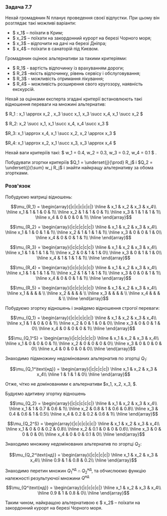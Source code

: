 ### Задача 7.7

Нехай громадянин N планує проведення своєї відпустки. При цьому він розглядає такі можливі варіанти: 

- $ x_1$ – поїхати в Крим;
- $ x_2$ – поїхати на закордонний курорт на березі Чорного моря; 
- $ x_3$ – відпочити на дачі на березі Дніпра;
- $ x_4$ – поїхати в санаторій під Києвом.
  
Громадянин оцінює альтернативи за такими критеріями: 

- $ R_1$ - вартість відпочинку із врахуванням дороги; 
- $ R_2$ –якість відпочинку, рівень сервісу і обслуговування; 
- $ R_3$ - можливість отримання лікування; 
- $ R_4$ – можливість розширення свого кругозору, наявність екскурсій.

Нехай за оцінками експерта згадані критерії встановлюють такі відношення переваги на множині альтернатив:

$ R_1 :  x_1 \approx  x_2 ,  x_3 \succ x_1, x_3 \succ x_4, x_1 \succ x_2 $

$ R_2: x_2 \succ x_1, x_1 \succ x_4, x_4 \succ x_3 $

$R_3: x_1 \approx x_4, x_1 \succ x_2, x_2 \approx x_3 $

$R_4: x_1 \approx x_2, x_1 \succ x_3, x_3 \approx x_4 $

Нехай ваги критеріїв такі: $ w_1 = 0.4,  w_2 = 0.3,  w_3 = 0.2,  w_4 = 0.1 $ .

Побудувати згортки критеріїв  $Q_1 = \underset{j}{\prod}  R_j$ і $Q_2 = \underset{j}{\sum} w_j  R_j$ і знайти найкращу альтернативу за обома згортками.

### Розв'язок

Побудуємо матриці відношень:

$$\mu_{R_1} = \begin{array}{|c|c|c|c|c|} \hline
 & x_1 & x_2 & x_3 & x_4\\ \hline
x_1 & 1 & 1 & 0 & 1\\ \hline
x_2 & 1 & 1 & 0 & 1\\ \hline
x_3 & 1 & 1 & 1 & 1\\ \hline
x_4 & 0 & 0 & 0 & 1\\ \hline
\end{array}$$

$$\mu_{R_2} = \begin{array}{|c|c|c|c|c|} \hline
 & x_1 & x_2 & x_3 & x_4\\ \hline
x_1 & 1 & 0 & 1 & 1\\ \hline
x_2 & 1 & 1 & 1 & 1\\ \hline
x_3 & 0 & 0 & 1 & 0\\ \hline
x_4 & 0 & 0 & 1 & 1\\ \hline
\end{array}$$

$$\mu_{R_3} = \begin{array}{|c|c|c|c|c|} \hline
 & x_1 & x_2 & x_3 & x_4\\ \hline
x_1 & 1 & 1 & 1 & 1\\ \hline
x_2 & 0 & 1 & 1 & 0\\ \hline
x_3 & 0 & 1 & 1 & 0\\ \hline
x_4 & 1 & 1 & 1 & 1\\ \hline
\end{array}$$

$$\mu_{R_4} = \begin{array}{|c|c|c|c|c|} \hline
 & x_1 & x_2 & x_3 & x_4\\ \hline
x_1 & 1 & 1 & 1 & 1\\ \hline
x_2 & 1 & 1 & 1 & 1\\ \hline
x_3 & 0 & 0 & 1 & 1\\ \hline
x_4 & 0 & 0 & 1 & 1\\ \hline
\end{array}$$

$$\mu_{R_5} = \begin{array}{|c|c|c|c|c|} \hline
 & x_1 & x_2 & x_3 & x_4\\ \hline
x_1 &  &  &  & \\ \hline
x_2 &  &  &  & \\ \hline
x_3 &  &  &  & \\ \hline
x_4 &  &  &  & \\ \hline
\end{array}$$

Побудуємо згортку відношень і знайдемо відношення строгої переваги:

$$\mu_{Q_1} = \begin{array}{|c|c|c|c|c|} \hline
 & x_1 & x_2 & x_3 & x_4\\ \hline
x_1 & 1 & 0 & 0 & 1\\ \hline
x_2 & 0 & 1 & 0 & 0\\ \hline
x_3 & 0 & 0 & 1 & 0\\ \hline
x_4 & 0 & 0 & 0 & 1\\ \hline
\end{array}$$

$$\mu_{Q_1^S} = \begin{array}{|c|c|c|c|c|} \hline
 & x_1 & x_2 & x_3 & x_4\\ \hline
x_1 & 0 & 0 & 0 & 1\\ \hline
x_2 & 0 & 0 & 0 & 0\\ \hline
x_3 & 0 & 0 & 0 & 0\\ \hline
x_4 & 0 & 0 & 0 & 0\\ \hline
\end{array}$$

Знаходимо підмножину недомінованих альтернатив по згортці $Q_1$:

$$\mu_{Q_1^\text{нд}} = \begin{array}{|c|c|c|c|} \hline
x_1 & x_2 & x_3 & x_4\\ \hline
1 & 1 & 1 & 0\\ \hline
\end{array}$$

Отже, чітко не домінованими є альтернативи $x_1, x_2, x_3, $.

Будуємо адитивну згортку відношень

$$\mu_{Q_2} = \begin{array}{|c|c|c|c|c|} \hline
 & x_1 & x_2 & x_3 & x_4\\ \hline
x_1 & 1 & 0.7 & 0.6 & 1\\ \hline
x_2 & 0.8 & 1 & 0.6 & 0.8\\ \hline
x_3 & 0.4 & 0.6 & 1 & 0.5\\ \hline
x_4 & 0.2 & 0.2 & 0.6 & 1\\ \hline
\end{array}$$

$$\mu_{Q_2^S} = \begin{array}{|c|c|c|c|c|} \hline
 & x_1 & x_2 & x_3 & x_4\\ \hline
x_1 & 0 & 0 & 0.2 & 0.8\\ \hline
x_2 & 0.1 & 0 & 0 & 0.6\\ \hline
x_3 & 0 & 0 & 0 & 0\\ \hline
x_4 & 0 & 0 & 0.1 & 0\\ \hline
\end{array}$$

Знаходимо множину недомінованих альтернатив по згортці $Q_2$:

$$\mu_{Q_2^\text{нд}} = \begin{array}{|c|c|c|c|} \hline
x_1 & x_2 & x_3 & x_4\\ \hline
0.9 & 1 & 0.8 & 0.2\\ \hline
\end{array}$$

Знаходимо перетин множин $Q_1^\text{нд} \cap Q_2^\text{нд}$, та обчислюємо функцію належності результуючої множини $Q^\text{нд}$

$$\mu_{Q^\text{нд}} = \begin{array}{|c|c|c|c|} \hline
x_1 & x_2 & x_3 & x_4\\ \hline
0.9 & 1 & 0.8 & 0\\ \hline
\end{array}$$

Таким чином, найкращою альтернативою є $ x_2$ – поїхати на закордонний курорт на березі Чорного моря.
